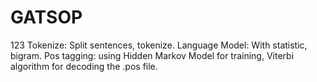 # GATSOP
123
  Tokenize: Split sentences, tokenize.
  Language Model: With statistic, bigram.
  Pos tagging: using Hidden Markov Model for training, Viterbi algorithm for decoding the .pos file.

